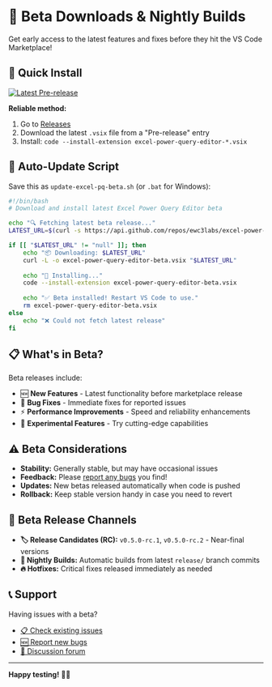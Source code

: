 # 🧪 Beta Downloads & Nightly Builds

Get early access to the latest features and fixes before they hit the VS Code Marketplace!

## 🚀 Quick Install

[![Latest Pre-release](https://img.shields.io/github/v/release/ewc3labs/excel-power-query-editor?include_prereleases&label=latest%20beta)](https://github.com/ewc3labs/excel-power-query-editor/releases)

**Reliable method:**
1. Go to [Releases](https://github.com/ewc3labs/excel-power-query-editor/releases)
2. Download the latest `.vsix` file from a "Pre-release" entry
3. Install: `code --install-extension excel-power-query-editor-*.vsix`

## 🔄 Auto-Update Script

Save this as `update-excel-pq-beta.sh` (or `.bat` for Windows):

```bash
#!/bin/bash
# Download and install latest Excel Power Query Editor beta

echo "🔍 Fetching latest beta release..."
LATEST_URL=$(curl -s https://api.github.com/repos/ewc3labs/excel-power-query-editor/releases | jq -r '.[0].assets[0].browser_download_url')

if [[ "$LATEST_URL" != "null" ]]; then
    echo "📦 Downloading: $LATEST_URL"
    curl -L -o excel-power-query-editor-beta.vsix "$LATEST_URL"
    
    echo "🚀 Installing..."
    code --install-extension excel-power-query-editor-beta.vsix
    
    echo "✅ Beta installed! Restart VS Code to use."
    rm excel-power-query-editor-beta.vsix
else
    echo "❌ Could not fetch latest release"
fi
```

## 📋 What's in Beta?

Beta releases include:
- 🆕 **New Features** - Latest functionality before marketplace release
- 🐛 **Bug Fixes** - Immediate fixes for reported issues  
- ⚡ **Performance Improvements** - Speed and reliability enhancements
- 🧪 **Experimental Features** - Try cutting-edge capabilities

## ⚠️ Beta Considerations

- **Stability:** Generally stable, but may have occasional issues
- **Feedback:** Please [report any bugs](https://github.com/ewc3labs/excel-power-query-editor/issues/new) you find!
- **Updates:** New betas released automatically when code is pushed
- **Rollback:** Keep stable version handy in case you need to revert

## 🔗 Beta Release Channels

- **🏷️ Release Candidates (RC):** `v0.5.0-rc.1`, `v0.5.0-rc.2` - Near-final versions
- **🌙 Nightly Builds:** Automatic builds from latest `release/` branch commits
- **🔥 Hotfixes:** Critical fixes released immediately as needed

## 📞 Support

Having issues with a beta? 
- [📋 Check existing issues](https://github.com/ewc3labs/excel-power-query-editor/issues)
- [🆕 Report new bugs](https://github.com/ewc3labs/excel-power-query-editor/issues/new)
- [💬 Discussion forum](https://github.com/ewc3labs/excel-power-query-editor/discussions)

---

**Happy testing!** 🧪✨
